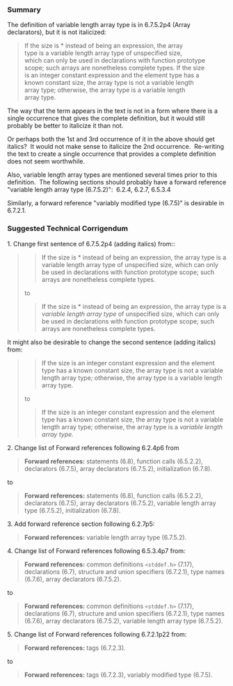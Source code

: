 ### Summary

The definition of variable length array type is in 6.7.5.2p4 (Array
declarators), but it is not italicized:

> If the size is \* instead of being an expression, the array  
> type is a variable length array type of unspecified size,  
> which can only be used in declarations with function prototype  
> scope; such arrays are nonetheless complete types. If the size  
> is an integer constant expression and the element type has a  
> known constant size, the array type is not a variable length  
> array type; otherwise, the array type is a variable length  
> array type.

The way that the term appears in the text is not in a form where there is a
single occurrence that gives the complete definition, but it would still
probably be better to italicize it than not.

Or perhaps both the 1st and 3rd occurrence of it in the above should get
italics?  It would not make sense to italicize the 2nd occurrence.  Re-writing
the text to create a single occurrence that provides a complete definition does
not seem worthwhile.

Also, variable length array types are mentioned several times prior to this
definition.  The following sections should probably have a forward reference
"variable length array type (6.7.5.2)":  6.2.4, 6.2.7, 6.5.3.4

Similarly, a forward reference "variably modified type (6.7.5)" is desirable in 
6.7.2.1.

### Suggested Technical Corrigendum

1\. Change first sentence of 6.7.5.2p4 (adding italics) from::

> > If the size is \* instead of being an expression, the array type is a variable
> > length array type of unspecified size, which can only be used in declarations
> > with function prototype scope; such arrays are nonetheless complete types.
> 
> to
> 
> > If the size is \* instead of being an expression, the array type is a *variable
> > length array type* of unspecified size, which can only be used in declarations
> > with function prototype scope; such arrays are nonetheless complete types.

It might also be desirable to change the second sentence (adding italics) from:

> > If the size is an integer constant expression and the element type has a known
> > constant size, the array type is not a variable length array type; otherwise,
> > the array type is a variable length array type.
> 
> to
> 
> > If the size is an integer constant expression and the element type has a known
> > constant size, the array type is not a variable length array type; otherwise,
> > the array type is a *variable length array type.*

2\. Change list of Forward references following 6.2.4p6 from

> **Forward references:** statements (6.8), function calls (6.5.2.2), declarators
> (6.7.5), array declarators (6.7.5.2), initialization (6.7.8).

to

> **Forward references:** statements (6.8), function calls (6.5.2.2), declarators
> (6.7.5), array declarators (6.7.5.2), variable length array type (6.7.5.2),
> initialization (6.7.8).

3\. Add forward reference section following 6.2.7p5:

> **Forward references:** variable length array type (6.7.5.2).

4\. Change list of Forward references following 6.5.3.4p7 from:

> **Forward references:** common definitions `<stddef.h>` (7.17), declarations
> (6.7), structure and union specifiers (6.7.2.1), type names (6.7.6), array
> declarators (6.7.5.2).

to

> **Forward references:** common definitions `<stddef.h>` (7.17), declarations
> (6.7), structure and union specifiers (6.7.2.1), type names (6.7.6), array
> declarators (6.7.5.2), variable length array type (6.7.5.2).

5\. Change list of Forward references following 6.7.2.1p22 from:

> **Forward references:** tags (6.7.2.3).

to

> **Forward references:** tags (6.7.2.3), variably modified type (6.7.5).
